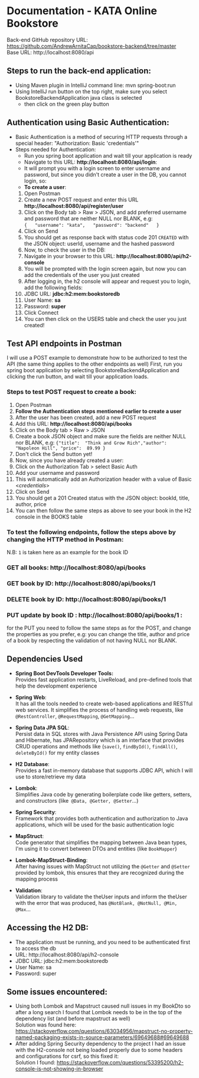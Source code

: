 
# Documentation - KATA Online Bookstore

Back-end GitHub repository URL: https://github.com/AndrewArnitaCap/bookstore-backend/tree/master   
Base URL: http://localhost:8080/api

## Steps to run the back-end application:
- Using Maven plugin in IntelliJ command line: mvn spring-boot:run
- Using IntelliJ run button on the top right, make sure you select BookstoreBackendApplication java class is selected
  - then click on the green play button

## Authentication using Basic Authentication:
- Basic Authentication is a method of securing HTTP requests through a special header: "Authorization: Basic 'credentials'"
- Steps needed for Authentication:
  - Run you spring boot application and wait till your application is ready
  - Navigate to this URL: **http://localhost:8080/api/login**:
  - It will prompt you with a login screen to enter username and password, but since you didn't create a user in the DB, you cannot login, so:
  - **To create a user**:
  1. Open Postman
  2. Create a new POST request and enter this URL **http://localhost:8080/api/register/user**
  3. Click on the Body tab > Raw > JSON, and add preferred  username and password that are neither NULL nor BLANK, e.g:   
     `{  
     "username": "kata",  
     "password": "backend"  
     }`
  5. Click on Send
  6. You should get as response back with status code 201 `CREATED` with the JSON object: userId, username and the hashed password
  7. Now, to check the user in the DB:
  8. Navigate in your browser to this URL: **http://localhost:8080/api/h2-console**
  8. You will be prompted with the login screen again, but now you can add the credentials of the user you just created
  9. After logging in, the h2 console will appear and request you to login, add the following fields:
    10. JDBC URL: **jdbc:h2:mem:bookstoredb**
    11. User Name: **sa**
    12. Password: **super**
    13. Click Connect
    14. You can then click on the USERS table and check the user you just created!

##  Test API endpoints in Postman
I will use a POST example to demonstrate how to be authorized to test the API (the same thing applies to the other endpoints as well)
First, run you spring boot application by selecting BookstoreBackendApplication and clicking the run button, and wait till your application loads.
### Steps to test POST request to create a book:
1. Open Postman
2. **Follow the Authentication steps mentioned earlier to create a user**
3. After the user has been created, add a new POST request
4. Add this URL: **http://localhost:8080/api/books**
5. Click on the Body tab > Raw > JSON
6. Create a book JSON object and make sure the fields are neither NULL nor BLANK, e.g:
   `{"title":  "Think and Grow Rich","author":  "Napoleon Hill",
   "price":  89.99
   }`
7. Don't click the Send button yet!
8. Now, since you have already created a user:
9.  Click on the Authorization Tab > select Basic Auth
10. Add your username and password
11. This will automatically add an Authorization header with a value of Basic <*credentials*>
12. Click on Send
13. You should get a 201 Created status with the JSON object: bookId, title, author, price
14. You can then follow the same steps as above to see your book in the H2 console in the BOOKS table

### To test the following endpoints, follow the steps above by changing the HTTP method in Postman:
N.B: `1` is taken here as an example for the book ID
### GET all books: http://localhost:8080/api/books
### GET book by ID: http://localhost:8080/api/books/1
### DELETE book by ID: http://localhost:8080/api/books/1

### PUT update by book ID : http://localhost:8080/api/books/1 :
for the PUT you need to follow the same steps as for the POST, and change the properties as you prefer, e.g: you can change the title, author and price of a book by respecting the validation of not having NULL nor BLANK.

## Dependencies Used
- **Spring Boot DevTools Developer Tools:**  
  Provides fast application restarts, LiveReload, and pre-defined tools that help the development experience

- **Spring Web**:  
  It has all the tools needed to create web-based applications and RESTful web services. It simplifies the process of handling web requests, like `@RestController`, `@RequestMapping`, `@GetMapping`...
- **Spring Data JPA SQL**:  
  Persist data in SQL stores with Java Persistence API using Spring Data and Hibernate, has JPARepository which is an interface that provides CRUD operations and methods like (`save()`, `findById()`, `findAll()`, `deleteById()` for my entity classes
- **H2 Database**:  
  Provides a fast in-memory database that supports JDBC API, which I will use to store/retrieve my data
- **Lombok**:  
  Simplifies Java code by generating boilerplate code like getters, setters, and constructors (like` @Data, @Getter, @Setter`...)
- **Spring Security**:  
  Framework that provides both authentication and authorization to Java applications, which will be used for the basic authentication logic
- **MapStruct**:  
  Code generator that simplifies the mapping between Java bean types, I'm using it to convert between DTOs and entities (like `BookMapper`)
- **Lombok-MapStruct-Binding**:  
  After having issues with MapStruct not utilizing the `@Getter` and `@Setter` provided by lombok, this ensures that they are recognized during the mapping process
- **Validation**:  
  Validation library to validate the theUser inputs and inform the theUser with the error that was produced, has `@NotBlank, @NotNull, @Min, @Max`...

## Accessing the H2 DB:
- The application must be running, and you need to be authenticated first to access the db
- URL: http://localhost:8080/api/h2-console
- JDBC URL: jdbc:h2:mem:bookstoredb
- User Name: sa
- Password: super

## Some issues encountered:
- Using both Lombok and Mapstruct caused null issues in my BookDto so after a long search I found that Lombok needs to be in the top of the dependency list (and before mapstruct as well)  
  Solution was found here: https://stackoverflow.com/questions/63034956/mapstruct-no-property-named-packaging-exists-in-source-parameters/69649688#69649688
- After adding Spring Security dependency to the project I had an issue with the H2-console not being loaded properly due to some headers and configurations for csrf, so this fixed it:  
  Solution I found: https://stackoverflow.com/questions/53395200/h2-console-is-not-showing-in-browser